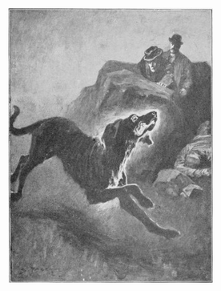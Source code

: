 ![The hound of the Baskervilles: Another adventure of Sherlock Holmes by Doyle, Arthur Conan, Sir, 1859-1930. Page 310](p.310.jpg "The Hound of The Baskervilles.")

